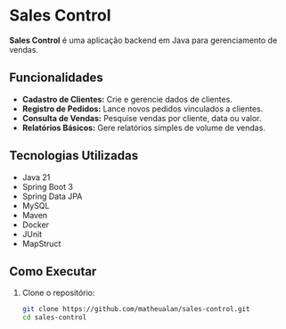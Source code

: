 # Sales Control

**Sales Control** é uma aplicação backend em Java para gerenciamento de vendas.

## Funcionalidades

- **Cadastro de Clientes:** Crie e gerencie dados de clientes.
- **Registro de Pedidos:** Lance novos pedidos vinculados a clientes.
- **Consulta de Vendas:** Pesquise vendas por cliente, data ou valor.
- **Relatórios Básicos:** Gere relatórios simples de volume de vendas.

## Tecnologias Utilizadas

- Java 21
- Spring Boot 3
- Spring Data JPA
- MySQL
- Maven
- Docker
- JUnit
- MapStruct

## Como Executar

1. Clone o repositório:
   ```bash
   git clone https://github.com/matheualan/sales-control.git
   cd sales-control
